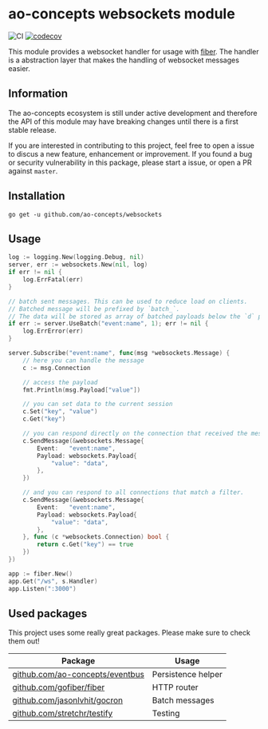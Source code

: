 # ao-concepts websockets module

![CI](https://github.com/ao-concepts/websockets/workflows/CI/badge.svg)
[![codecov](https://codecov.io/gh/ao-concepts/websockets/branch/main/graph/badge.svg?token=AQVUZTRGQS)](https://codecov.io/gh/ao-concepts/websockets)

This module provides a websocket handler for usage with [fiber](https://github.com/gofiber/fiber). The handler is a abstraction layer that makes the handling of websocket messages easier.

## Information

The ao-concepts ecosystem is still under active development and therefore the API of this module may have breaking changes until there is a first stable release.

If you are interested in contributing to this project, feel free to open a issue to discus a new feature, enhancement or improvement. If you found a bug or security vulnerability in this package, please start a issue, or open a PR against `master`.

## Installation

```shell
go get -u github.com/ao-concepts/websockets
```

## Usage

```go
log := logging.New(logging.Debug, nil)
server, err := websockets.New(nil, log)
if err != nil {
    log.ErrFatal(err)
}

// batch sent messages. This can be used to reduce load on clients.
// Batched message will be prefixed by `batch_`.
// The data will be stored as array of batched payloads below the `d` property of the actual sent message.
if err := server.UseBatch("event:name", 1); err != nil {
	log.ErrError(err)
}

server.Subscribe("event:name", func(msg *websockets.Message) {
    // here you can handle the message
    c := msg.Connection

    // access the payload
    fmt.Println(msg.Payload["value"])

    // you can set data to the current session
    c.Set("key", "value")
    c.Get("key")

    // you can respond directly on the connection that received the message.
    c.SendMessage(&websockets.Message{
        Event:   "event:name",
        Payload: websockets.Payload{
            "value": "data",
        },
    })

    // and you can respond to all connections that match a filter.
    c.SendMessage(&websockets.Message{
        Event:   "event:name",
        Payload: websockets.Payload{
            "value": "data",
        },
    }, func (c *websockets.Connection) bool {
        return c.Get("key") == true
    })
})

app := fiber.New()
app.Get("/ws", s.Handler)
app.Listen(":3000")
```

## Used packages 

This project uses some really great packages. Please make sure to check them out!

| Package                                                                   | Usage              |
| ------------------------------------------------------------------------- | ------------------ |
| [github.com/ao-concepts/eventbus](https://github.com/ao-concepts/storage) | Persistence helper |
| [github.com/gofiber/fiber](https://github.com/gofiber/fiber)              | HTTP router        |
| [github.com/jasonlvhit/gocron](https://github.com/jasonlvhit/gocron)      | Batch messages     |
| [github.com/stretchr/testify](https://github.com/stretchr/testify)        | Testing            |
